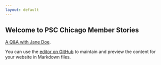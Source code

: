 ```yaml
---
layout: default
---
```

## Welcome to PSC Chicago Member Stories

[A Q&A with Jane Doe](./template.html).

You can use the [editor on GitHub](https://github.com/poc-psc-chicago/member-stories/edit/main/README.md) to maintain and preview the content for your website in Markdown files.

